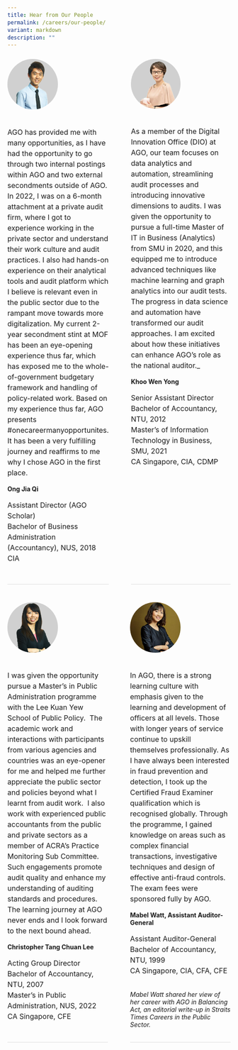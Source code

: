 ```yaml
---
title: Hear from Our People
permalink: /careers/our-people/
variant: markdown
description: ""
---
```

<style>
      .testimonial-container {
        display: flex;
        column-gap: 50px;
      }
      .testimonial {
        display: flex;
        flex-direction: column;
        margin-bottom: 30px;
        padding: 10px 0 30px 0;
        border-bottom: 1px solid #dddddd;
        column-gap: 50px;
        flex: 1;
      }
	
	.testimonial-image {
		margin-bottom: 20px;
	}

      .testimonial-image img {
        width: 50%;
				border-radius: 50%
      }

      .testimonial-content {
        flex: 1;
      }
	
	      .testimonial-content p {
	font-size: 16px;
	line-height: 1.5;
      }

      .testimonial-content i {
        font-style: italic;
      }
	
	@media only screen and (max-width: 600px) {
			.testimonial-container {
			flex-direction: column;
			}
	
.testimonial-image img {
width: 30%;
}
</style>
<div class="testimonial-container">
    <div class="testimonial">
      <div class="testimonial-image">
        <img src="/images/sim_sze_xiong.png" alt="Photo">
      </div>
      <div class="testimonial-content">
        <p>
         AGO has provided me with many opportunities, as I have had the opportunity to go through two internal postings within AGO and two external secondments outside of AGO. In 2022, I was on a 6-month attachment at a private audit firm, where I got to experience working in the private sector and understand their work culture and audit practices. I also had hands-on experience on their analytical tools and audit platform which I believe is relevant even in the public sector due to the rampant move towards more digitalization. My current 2-year secondment stint at MOF has been an eye-opening experience thus far, which has exposed me to the whole-of-government budgetary framework and handling of policy-related work. Based on my experience thus far, AGO presents #onecareermanyopportunites. It has been a very fulfilling journey and reaffirms to me why I chose AGO in the first place.
        </p>
        <strong>Ong Jia Qi</strong>
				<p>Assistant Director (AGO Scholar)<br>
				Bachelor of Business Administration (Accountancy), NUS, 2018<br>
				CIA</p>
      </div>
    </div>
    <div class="testimonial">
      <div class="testimonial-image">
        <img src="/images/sabrina_fok.png" alt="Photo">
      </div>
      <div class="testimonial-content">
        <p>
          As a member of the Digital Innovation Office (DIO) at AGO, our team focuses on data analytics and automation, streamlining audit processes and introducing innovative dimensions to audits. I was given the opportunity to pursue a full-time Master of IT in Business (Analytics) from SMU in 2020, and this equipped me to introduce advanced techniques like machine learning and graph analytics into our audit tests. The progress in data science and automation have transformed our audit approaches. I am excited about how these initiatives can enhance AGO’s role as the national auditor._
        </p>
        <strong>Khoo Wen Yong</strong>
				<p>Senior Assistant Director<br>
Bachelor of Accountancy, NTU, 2012<br>
Master’s of Information Technology in Business, SMU, 2021<br>
					CA Singapore, CIA, CDMP</p>
      </div>
    </div>
  </div>
  <div class="testimonial-container">
    <div class="testimonial">
      <div class="testimonial-image">
        <img src="/images/chen_sze_leng.png" alt="Photo">
      </div>
      <div class="testimonial-content">
        <p>
I was given the opportunity pursue a Master’s in Public Administration programme with the Lee Kuan Yew School of Public Policy.&nbsp; The academic work and interactions with participants from various agencies and countries was an eye-opener for me and helped me further appreciate the public sector and policies beyond what I learnt from audit work.&nbsp; I also work with experienced public accountants from the public and private sectors as a member of ACRA’s Practice Monitoring Sub Committee. Such engagements promote audit quality and enhance my understanding of auditing standards and procedures. The learning journey at AGO never ends and I look forward to the next bound ahead.
        </p>
        <strong>Christopher Tang Chuan Lee</strong>
				<p>Acting Group Director<br>
Bachelor of Accountancy, NTU, 2007<br>
Master’s in Public Administration, NUS, 2022<br>
					CA Singapore, CFE</p>
      </div>
    </div>
    <div class="testimonial">
      <div class="testimonial-image">
        <img src="/images/mabel_watt.png" alt="Photo">
      </div>
      <div class="testimonial-content">
        <p>
In AGO, there is a strong learning culture with emphasis given to the learning and development of officers at all levels. Those with longer years of service continue to upskill themselves professionally. As I have always been interested in fraud prevention and detection, I took up the Certified Fraud Examiner qualification which is recognised globally. Through the programme, I gained knowledge on areas such as complex financial transactions, investigative techniques and design of effective anti-fraud controls. The exam fees were sponsored fully by AGO.
        </p>
        <strong>Mabel Watt, Assistant Auditor-General</strong>
				<p>Assistant Auditor-General<br>
Bachelor of Accountancy, NTU, 1999<br>
					CA Singapore, CIA, CFA, CFE</p>
        <br>
        <i>Mabel Watt shared her view of her career with AGO in Balancing Act,
          an editorial write-up in Straits Times Careers in the Public
          Sector.</i>
      </div>
    </div>
  </div>